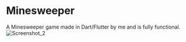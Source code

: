 # Minesweeper
A Minesweeper game made in Dart/Flutter by me and is fully functional.
<br>
![Screenshot_2](https://github.com/DarkSaibot/Minesweeper/assets/86971123/230641d0-0ec6-4aa8-b00f-ffa0a4bf6f81)
